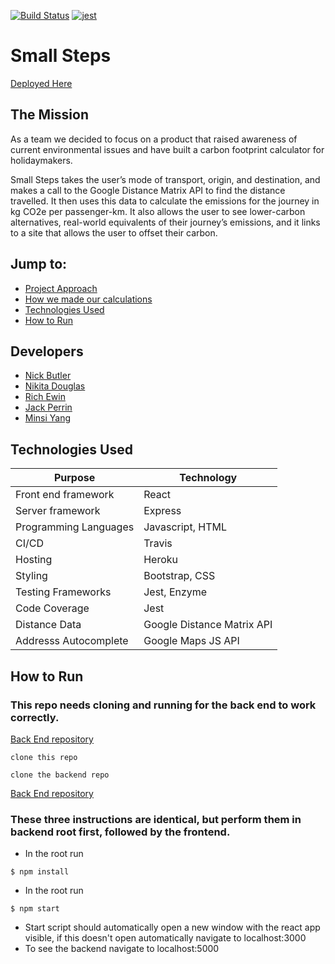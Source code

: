 [![Build Status](https://travis-ci.org/nwmbutler/carbon-front-end.svg?branch=master)](https://travis-ci.org/nwmbutler/carbon-front-end)
[![jest](https://jestjs.io/img/jest-badge.svg)](https://github.com/facebook/jest)

# Small Steps

[Deployed Here](https://carbon-front-end.herokuapp.co/)

## The Mission

As a team we decided to focus on a product that raised awareness of current environmental issues and have built a carbon footprint calculator for holidaymakers.

Small Steps takes the user’s mode of transport, origin, and destination, and makes a call to the Google Distance Matrix API to find the distance travelled. It then uses this data to calculate the emissions for the journey in kg CO2e per passenger-km. It also allows the user to see lower-carbon alternatives, real-world equivalents of their journey’s emissions, and it links to a site that allows the user to offset their carbon.

## Jump to:

* [Project Approach](https://github.com/nwmbutler/carbon-front-end/blob/README/approach.md)
* [How we made our calculations](https://github.com/nwmbutler/carbon-front-end/blob/README/CALCULATIONS.md)
* [Technologies Used](https://github.com/nwmbutler/carbon-front-end#TechnologiesUsed)
* [How to Run](https://github.com/nwmbutler/carbon-front-end#HowtoRun)

## Developers

- [Nick Butler](https://github.com/nwmbutler)
- [Nikita Douglas](https://https://github.com/NikitaDouglas)
- [Rich Ewin](https://github.com/RichEwin)
- [Jack Perrin](https://https://github.com/perrinjack)
- [Minsi Yang](https://https://https://github.com/minsiyang)

## Technologies Used

| Purpose                      |  Technology        |
| ---------------------------- | -----------------  |
| Front end framework          | React              |
| Server framework             | Express            |
| Programming Languages        | Javascript, HTML   |
| CI/CD                        | Travis             |
| Hosting                      | Heroku             |
| Styling                      | Bootstrap, CSS     |
| Testing Frameworks           | Jest, Enzyme       |
| Code Coverage                | Jest               |
| Distance Data                | Google Distance Matrix API |
| Addresss Autocomplete        | Google Maps JS API   |

## How to Run

### This repo needs cloning and running for the back end to work correctly.
[Back End repository](https://github.com/nwmbutler/carbon-back-end)

```
clone this repo
```
```
clone the backend repo
```
[Back End repository](https://github.com/nwmbutler/carbon-back-end)

### These three instructions are identical, but perform them in backend root first, followed by the frontend.

* In the root run
```
$ npm install
```
* In the root run
```
$ npm start
```
* Start script should automatically open a new window with the react app visible,
if this doesn't open automatically navigate to localhost:3000
* To see the backend navigate to localhost:5000
